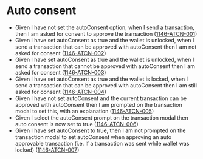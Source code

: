 # Auto consent

- Given I have not set the autoConsent option, when I send a transaction, then I am asked for consent to approve the transaction (<a name="1146-ATCN-001" href="#1146-ATCN-001">1146-ATCN-001</a>)
- Given I have set autoConsent as true and the wallet is unlocked, when I send a transaction that can be approved with autoConsent then I am not asked for consent (<a name="1146-ATCN-002" href="#1146-ATCN-002">1146-ATCN-002</a>)
- Given I have set autoConsent as true and the wallet is unlocked, when I send a transaction that cannot be approved with autoConsent then I am asked for consent (<a name="1146-ATCN-003" href="#1146-ATCN-003">1146-ATCN-003</a>)
- Given I have set autoConsent as true and the wallet is locked, when I send a transaction that can be approved with autoConsent then I am still asked for consent (<a name="1146-ATCN-004" href="#1146-ATCN-004">1146-ATCN-004</a>)
- Given I have not set autoConsent and the current transaction can be approved with autoConsent then I am prompted on the transaction modal to set this, with an explanation (<a name="1146-ATCN-005" href="#1146-ATCN-005">1146-ATCN-005</a>)
- Given I select the autoConsent prompt on the transaction modal then auto consent is now set to true (<a name="1146-ATCN-006" href="#1146-ATCN-006">1146-ATCN-006</a>)
- Given I have set autoConsent to true, then I am not prompted on the transaction modal to set autoConsent when approving an auto approvable transaction (i.e. if a transaction was sent while wallet was locked) (<a name="1146-ATCN-007" href="#1146-ATCN-007">1146-ATCN-007</a>)
